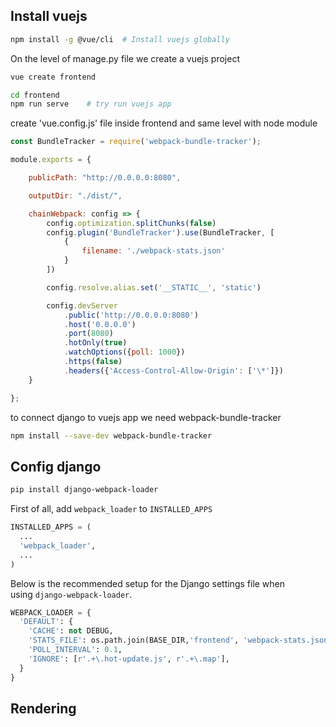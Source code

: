 ## Install vuejs

```bash
npm install -g @vue/cli  # Install vuejs globally
```

On the level of manage.py file we create a vuejs project
```bash
vue create frontend
```
```bash
cd frontend
npm run serve    # try run vuejs app
```

create 'vue.config.js' file inside frontend and same level with node module

```javascript
const BundleTracker = require('webpack-bundle-tracker');

module.exports = {

    publicPath: "http://0.0.0.0:8080",

    outputDir: "./dist/",

    chainWebpack: config => {
        config.optimization.splitChunks(false)
        config.plugin('BundleTracker').use(BundleTracker, [
            {
                filename: './webpack-stats.json'
            }
        ])

        config.resolve.alias.set('__STATIC__', 'static')

        config.devServer
            .public('http://0.0.0.0:8080')
            .host('0.0.0.0')
            .port(8080)
            .hotOnly(true)
            .watchOptions({poll: 1000})
            .https(false)
            .headers({'Access-Control-Allow-Origin': ['\*']})
    }

};
```
to connect django to vuejs app we need  webpack-bundle-tracker
```bash
npm install --save-dev webpack-bundle-tracker
```


## Config django
```bash
pip install django-webpack-loader
```

First of all, add `webpack_loader` to `INSTALLED_APPS`

```python
INSTALLED_APPS = (
  ...
  'webpack_loader',
  ...
)
```

Below is the recommended setup for the Django settings file when using `django-webpack-loader`.
```python
WEBPACK_LOADER = {
  'DEFAULT': {
    'CACHE': not DEBUG,
    'STATS_FILE': os.path.join(BASE_DIR,'frontend', 'webpack-stats.json'),
    'POLL_INTERVAL': 0.1,
    'IGNORE': [r'.+\.hot-update.js', r'.+\.map'],
  }
}
```

## Rendering
